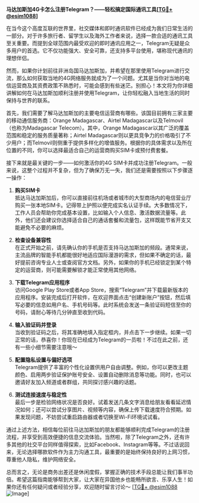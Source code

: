 **马达加斯加4G卡怎么注册Telegram？——轻松搞定国际通讯工具[[TG💪+ @esim1088](https://t.me/s/esim1088)]**

在当今这个高度互联的世界里，社交媒体和即时通讯软件已经成为我们日常生活的一部分。对于许多旅行者、留学生以及海外工作者来说，选择一款合适的通讯工具至关重要。而提到全球范围内最受欢迎的即时通讯应用之一，Telegram无疑是众多用户的首选。它不仅功能强大、安全可靠，还支持多平台使用，堪称现代通讯的理想伴侣。

然而，如果你计划前往非洲岛国马达加斯加，并希望在那里使用Telegram进行交流，那么如何获取当地的4G网络服务就成为了一个问题。尤其是当你对当地的电信运营商及其资费政策不熟悉时，可能会感到有些迷茫。别担心！本文将为你详细讲解如何在马达加斯加顺利注册并使用Telegram，让你轻松融入当地生活的同时保持与世界的联系。

首先，我们需要了解马达加斯加的主要电信运营商有哪些。该国目前拥有三家主要的移动通信服务商：Orange Madagascar、Airtel Madagascar以及Telmovil（也称为Madagascar Telecom）。其中，Orange Madagascar以其广泛的覆盖范围和稳定的服务质量著称；Airtel Madagascar则以更具竞争力的价格吸引了不少用户；而Telmovil则侧重于提供多样化的增值服务。根据你的具体需求以及所在位置的不同，你可以选择最适合自己的运营商购买SIM卡或预付费套餐。

接下来就是最关键的一步——如何激活你的4G SIM卡并成功注册Telegram。一般来说，这整个过程并不复杂，但为了确保万无一失，我们还是需要按照以下步骤逐一操作：

1. **购买SIM卡**  
   抵达马达加斯加后，你可以直接前往机场或者城市的大型商场内的电信营业厅购买一张本地SIM卡。记得带上护照以便完成实名认证手续。大多数情况下，工作人员会帮助你完成基本设置，比如输入个人信息、激活数据流量等。此外，他们还会建议你选择适合自己的通话套餐和流量包，这样既能节省开支又能避免不必要的麻烦。

2. **检查设备兼容性**  
   在正式开始之前，请先确认你的手机是否支持马达加斯加的频段。通常来说，主流品牌的智能手机都能很好地适应国际漫游的需求，但如果不确定的话，最好提前咨询专业人士或查阅官方文档。另外，如果你的手机已经锁定到某个特定的运营商，则可能需要解锁才能正常使用其他网络。

3. **下载Telegram应用程序**  
   访问Google Play Store或者App Store，搜索“Telegram”并下载最新版本的应用程序。安装完成后打开软件，在欢迎界面点击“创建新账户”按钮，然后填写必要的信息如用户名、手机号码等。此时系统会发送一条验证码短信至你的号码，请耐心等待几分钟直至收到代码。

4. **输入验证码并登录**  
   当收到验证码之后，将其准确地填入指定框内，并点击下一步继续。如果一切正常的话，恭喜你！你现在已经成为Telegram的一员啦！不过在此之前，还有一些小细节需要注意哦～

5. **配置隐私设置与偏好选项**  
   Telegram提供了丰富的个性化设置供用户自由调整。例如，你可以更改主题颜色、启用两步验证保护账号安全、设置自动删除消息等功能。同时，也可以邀请好友加入频道或者群组，共同探讨感兴趣的话题。

6. **测试连接速度与稳定性**  
   最后一步是检验网络状况是否良好。试着发送几条文字消息给朋友看看延迟情况如何；还可以尝试分享图片、视频等内容，确保上传下载速度符合预期。如果发现问题，不妨尝试重启路由器或者切换至Wi-Fi环境试试看。

通过上述方法，相信每位前往马达加斯加的朋友都能够顺利完成Telegram的注册流程，并享受到高效便捷的信息交流体验。当然啦，除了Telegram之外，还有许多其他的社交平台同样值得探索，比如Facebook、Instagram等等。不过话说回来，无论选择哪款软件作为主力沟通工具，最重要的是始终保持良好的上网习惯，尊重他人隐私，维护网络安全。

总而言之，无论是商务出差还是休闲度假，掌握正确的技术手段总能让我们事半功倍。希望这篇指南能够帮到大家，让大家在异国他乡也能畅所欲言、乐享人生！如果你还有任何疑问或者经验分享，欢迎随时留言讨论～ [[TG💪+ @esim1088](https://t.me/s/esim1088) ![Image](https://i.postimg.cc/4NQfJmqS/Snipaste-2025-05-13-00-14-12.png)]